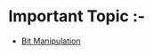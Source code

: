 
# Important Topic :- 

 - [Bit Manipulation](https://github.com/adityas-ops/bit-manipulation/blob/main/README.md)
 

